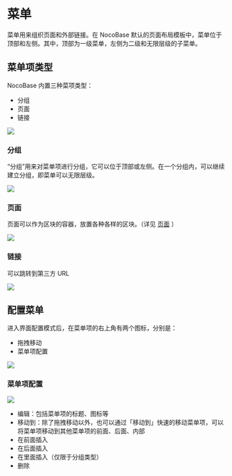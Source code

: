 # 菜单

菜单用来组织页面和外部链接。在 NocoBase 默认的页面布局模板中，菜单位于顶部和左侧。其中，顶部为一级菜单，左侧为二级和无限层级的子菜单。

## 菜单项类型

NocoBase 内置三种菜项类型：

- 分组
- 页面
- 链接

![](https://static-docs.nocobase.com/ccf6f42d3cc2677d440f9e33b9488d1c.png)

### 分组

“分组”用来对菜单项进行分组，它可以位于顶部或左侧。在一个分组内，可以继续建立分组，即菜单可以无限层级。

![](https://static-docs.nocobase.com/e59b2088fd68666cd240a26566616a3e.png)


### 页面

页面可以作为区块的容器，放置各种各样的区块。（详见  [页面](./pages/index.md)  ）

![](https://static-docs.nocobase.com/4cd259f6b79f6792df72ccc291da2af9.png)

### 链接

可以跳转到第三方 URL

![](https://static-docs.nocobase.com/80a6e6a875c565425224d9325332a1ad.png)

## 配置菜单

进入界面配置模式后，在菜单项的右上角有两个图标，分别是：

- 拖拽移动
- 菜单项配置

![](https://static-docs.nocobase.com/963ba10e36d04fd258fea0e996231f68.png)

### 菜单项配置

![](https://static-docs.nocobase.com/0a9a05bd88d8bad9d711102a730f351d.png)

- 编辑：包括菜单项的标题、图标等
- 移动到：除了拖拽移动以外，也可以通过「移动到」快速的移动菜单项，可以将菜单项移动到其他菜单项的前面、后面、内部
- 在前面插入
- 在后面插入
- 在里面插入（仅限于分组类型）
- 删除